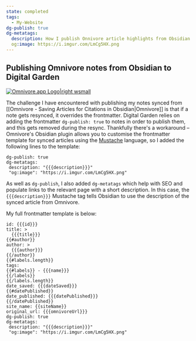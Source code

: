 ```yaml
---
state: completed
tags:
  - My-Website
dg-publish: true
dg-metatags:
  description: How I publish Onnivore article highlights from Obsidian to my Digital Garden
  og:image: https://i.imgur.com/LmCg5HX.png
---
```

## Publishing Omnivore notes from Obsidian to Digital Garden

[![Omnivore.app Logo|right wsmall](https://i.imgur.com/0YszZiM.png)](https://omnivore.app/)

The challenge I have encountered with publishing my notes synced from [[Omnivore - Saving Articles for Citations in Obsidian|Omnivore]] is that if a note gets resynced, it overrides the frontmatter. Digital Garden relies on adding the frontmatter `dg-publish: true` to notes in order to publish them, and this gets removed during the resync. Thankfully there's a workaround – Omnivore's Obsidian plugin allows you to customise the frontmatter template for synced articles using the [Mustache](https://mustache.github.io/mustache.5.html) language, so I added the following lines to the template:

```
dg-publish: true
dg-metatags:
 description: "{{{description}}}"
 "og:image": "https://i.imgur.com/LmCg5HX.png"
```

As well as `dg-publish`, I also added `dg-metatags` which help with SEO and populate links to the relevant page with a short description. In this case, the `{{{description}}}` Mustache tag tells Obsidian to use the description of the synced article from Omnivore.

My full frontmatter template is below:

```
id: {{{id}}}
title: >
  {{{title}}}
{{#author}}
author: >
  {{{author}}}
{{/author}}
{{#labels.length}}
tags:
{{#labels}} - {{{name}}}
{{/labels}}
{{/labels.length}}
date_saved: {{{dateSaved}}}
{{#datePublished}}
date_published: {{{datePublished}}}
{{/datePublished}}
site_name: {{siteName}}
original_url: {{{omnivoreUrl}}}
dg-publish: true
dg-metatags:
 description: "{{{description}}}"
 "og:image": "https://i.imgur.com/LmCg5HX.png"
```